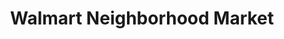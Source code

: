 ---
title: "Walmart Neighborhood Market"
url: /las-vegas/walmart-neighborhood-market-west-cheyenne-avenue/
shop: Supermarkt
---